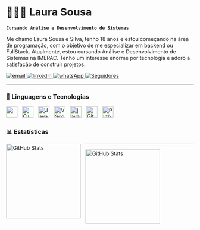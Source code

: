 # 👩🏻‍💻 Laura Sousa 

**`Cursando Análise e Desenvolvimento de Sistemas`**

Me chamo Laura Sousa e Silva, tenho 18 anos e estou começando na área de programação, com o objetivo de me especializar em backend ou FullStack.  Atualmente, estou cursando Análise e Desenvolvimento de Sistemas na IMEPAC. Tenho um interesse enorme por tecnologia e adoro a satisfação de construir projetos.

<p align="left">
    <a href="mailto:laurasousaesilv@gmail.com?subject=Contato%20via%20GitHub" target="_blank">
        <img 
            alt="email" 
            title="acesse meu email" 
            src="https://img.shields.io/badge/laurasousaesilv@gmail.com-D14836?style=for-the-badge&logo=gmail&logoColor=white"
        />
    </a>
    <a href="https://www.linkedin.com/in/laura-sousa-e-silva-9590b0261/">
        <img 
            alt="linkedin" 
            title="meu linkedin" 
            src="https://img.shields.io/badge/LinkedIn-0077B5?style=for-the-badge&logo=linkedin&logoColor=white"
        />
    </a> 
    <a href="https://wa.me/5534997208929">
        <img 
            alt="whatsApp" 
            title="whatsApp" 
            src="https://img.shields.io/badge/WhatsApp-25D366?style=for-the-badge&logo=whatsapp&logoColor=white"
        />
    </a>
    <a href="https://github.com/laurayh-droid/laurayh-droid">
        <img 
            alt="Seguidores" 
            title="Me siga no GitHub" 
            src="https://img.shields.io/badge/GitHub-100000?style=for-the-badge&logo=github&logoColor=white"
        />
    </a>
</p>

---

### 🤖 Linguagens e Tecnologias

<img 
    align="left" 
    alt=""
    title="Python" 
    width="30px" 
    style="padding-right: 10px;" 
    src="https://cdn.jsdelivr.net/gh/devicons/devicon@latest/devicon.min.css" />
    
<img 
    align="left" 
    alt="C++" 
    title="C++"
    width="30px" 
    style="padding-right: 10px;" 
    src="https://cdn.jsdelivr.net/gh/devicons/devicon/icons/cplusplus/cplusplus-original.svg"/>
    
           
<img 
    align="left" 
    alt="JavaScript" 
    title="JavaScript"
    width="30px" 
    style="padding-right: 10px;" 
    src="https://cdn.jsdelivr.net/gh/devicons/devicon/icons/javascript/javascript-original.svg"/>
           
<img 
    align="left" 
    alt="VScode"
    title="visual code" 
    width="30px" 
    style="padding-right: 10px;" 
    src="https://cdn.jsdelivr.net/gh/devicons/devicon/icons/vscode/vscode-original.svg" 
/>
<img 
    align="left" 
    alt="java"
    title="java" 
    width="30px" 
    style="padding-right: 10px;" 
    src="https://cdn.jsdelivr.net/gh/devicons/devicon/icons/java/java-original.svg" 
/>

<img 
    align="left" 
    alt="Git" 
    title="Git"
    width="30px" 
    style="padding-right: 10px;" 
    src="https://cdn.jsdelivr.net/gh/devicons/devicon@latest/icons/git/git-original.svg" 
/>
<img 
    align="left" 
    alt="Python" 
    title="Python"
    width="30px" 
    style="padding-right: 10px;" 
    src="https://cdn.jsdelivr.net/gh/devicons/devicon@latest/icons/python/python-original.svg" 
/>

<br/>
<br/>

### 📊 Estatísticas

<p>
  <img 
    align="left" 
    alt="GitHub Stats" 
    height="200" 
    style="padding-right: 10px;" 
    src="https://github-readme-stats.vercel.app/api?username=laurayh-droid&show_icons=true&theme=cobalt&include_all_commits=true&locale=pt-br" 
  />

---
<img 
      align="left" 
      alt="GitHub Stats" 
      height="200" 
      src="https://github-readme-stats.vercel.app/api/top-langs/?username=laurayh-droid&theme=cobalt&layout=compact&custom_title=Tecnologias&langs_count=9" 
  />

</p>
